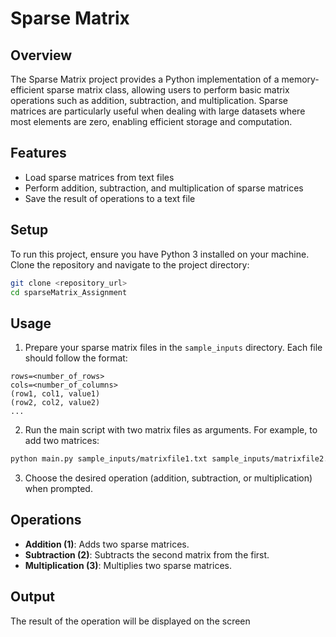 # Sparse Matrix

## Overview

The Sparse Matrix project provides a Python implementation of a memory-efficient sparse matrix class, allowing users to perform basic matrix operations such as addition, subtraction, and multiplication. Sparse matrices are particularly useful when dealing with large datasets where most elements are zero, enabling efficient storage and computation.

## Features

- Load sparse matrices from text files
- Perform addition, subtraction, and multiplication of sparse matrices
- Save the result of operations to a text file

## Setup

To run this project, ensure you have Python 3 installed on your machine. Clone the repository and navigate to the project directory:

```bash
git clone <repository_url>
cd sparseMatrix_Assignment
```

## Usage

1. Prepare your sparse matrix files in the `sample_inputs` directory. Each file should follow the format:

```
rows=<number_of_rows>
cols=<number_of_columns>
(row1, col1, value1)
(row2, col2, value2)
...
```

2. Run the main script with two matrix files as arguments. For example, to add two matrices:

```bash
python main.py sample_inputs/matrixfile1.txt sample_inputs/matrixfile2.txt
```

3. Choose the desired operation (addition, subtraction, or multiplication) when prompted.

## Operations

- **Addition (1)**: Adds two sparse matrices.
- **Subtraction (2)**: Subtracts the second matrix from the first.
- **Multiplication (3)**: Multiplies two sparse matrices.

## Output

The result of the operation will be displayed on the screen
